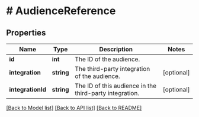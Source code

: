 # # AudienceReference

## Properties

Name | Type | Description | Notes
------------ | ------------- | ------------- | -------------
**id** | **int** | The ID of the audience. | 
**integration** | **string** | The third-party integration of the audience. | [optional] 
**integrationId** | **string** | The ID of this audience in the third-party integration. | [optional] 

[[Back to Model list]](../../README.md#documentation-for-models) [[Back to API list]](../../README.md#documentation-for-api-endpoints) [[Back to README]](../../README.md)



